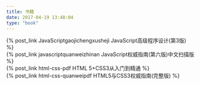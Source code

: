 ```yaml
---
title: 书籍
date: 2017-04-19 13:48:04
type: "book"
---
```

{% post_link JavaScriptgaojichengxusheji JavaScript高级程序设计(第3版) %}
</br>
{% post_link javascriptquanweizhinan  JavaScript权威指南(第六版)中文扫描版 %}
</br>
{% post_link html-css-pdf  HTML 5+CSS3从入门到精通 %}
</br>
{% post_link html-css-quanweipdf HTML5与CSS3权威指南(完整版) %}
</br>

